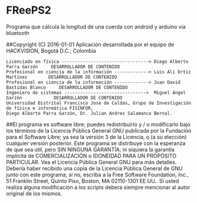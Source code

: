 # FReePS2
Programa que cálcula la longitud de una cuerda con android y arduino via bluetooth

##Copyright (C) 2016-01-01  Aplicación desarrollada por el equipo de HACKVISION, Bogotá D.C.; Colombia

	Licenciado en física ---------------------------------> Diego Alberto Parra Garzón     DESARROLLADOR DE CONTENIDO 
	Profesional en ciencia de la información -------------> Luis Ali Ortiz Martínez        DESARROLLADOR DE CONTENIDO  
	Profesional en ciencia de la información -------------> Juan David Bastidas Blanco     DESARROLLADOR DE CONTENIDO
	Ingeniero de sistemas ------------------------------->  Miguel Ángel Garzón            DESARROLLADOR DE CONTENIDO
 	Universidad Distrital Francisco Jose de Caldas, Grupo de Investigación de física e informática FISINFOR, 
	Diego Alberto Parra Garzón, Dr. Julian Andres Salamanca Bernal.

##El programa  es software libre; puedes redistribuirlo y / o modificarlo bajo los términos de la Licencia Pública General GNU publicada por la Fundación para el Software Libre; ya sea la versión 3 de la Licencia, o (a su elección) cualquier versión posterior. 
Este programa se distribuye con la esperanza de que sea útil, pero SIN NINGUNA GARANTÍA; ni siquiera la garantía implícita de COMERCIALIZACIÓN o IDONEIDAD PARA UN PROPÓSITO PARTICULAR. Vea el Licencia Pública General GNU para más detalles. 
Debería haber recibido una copia de la Licencia Pública General de GNU junto con este programa; si no, escriba a la Free Software Foundation, Inc., 51 Franklin Street, Quinto Piso, Boston, MA 02110-1301 EE.UU..
Si usted realiza alguna modificación a los scripts debera siempre mencionar al autor original de los mismos.
